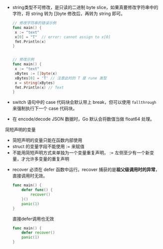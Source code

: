 * string类型不可修改，是只读的二进制 byte slice，如果真要修改字符串中的字符，将 string 转为 []byte 修改后，再转为 string 即可。

  ```go
  // 修改字符串的错误示例
  func main() {
   x := "text"
   x[0] = "T"  // error: cannot assign to x[0]
   fmt.Println(x)
  }
  
  
  // 修改示例
  func main() {
   x := "text"
   xBytes := []byte(x)
   xBytes[0] = 'T' // 注意此时的 T 是 rune 类型
   x = string(xBytes)
   fmt.Println(x) // Text
  }
  ```

* switch 语句中的 case 代码块会默认带上 break，但可以使用 `fallthrough` 来强制执行下一个 case 代码块。

* 在 encode/decode JSON 数据时，Go 默认会将数值当做 float64 处理。

简短声明的变量

- 简短声明的变量只能在函数内部使用
- struct 的变量字段不能使用 := 来赋值
- 不能用简短声明方式来单独为一个变量重复声明， := 左侧至少有一个新变量，才允许多变量的重复声明



* recover 必须在 defer 函数中运行。recover 捕获的是**祖父级调用时的异常**，直接调用时无效。

  ```go
  func main() {
      defer func() {
          recover()
      }()
      panic(1)
  }
  ```

  直接defer调用也无效

  ```go
  func main() {
      defer recover()
      panic(1)
  }
  ```

  